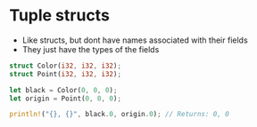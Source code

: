 # Tuple structs

* Like structs, but dont have names associated with their fields
* They just have the types of the fields
```rust
struct Color(i32, i32, i32);
struct Point(i32, i32, i32);

let black = Color(0, 0, 0);
let origin = Point(0, 0, 0);

println!("{}, {}", black.0, origin.0); // Returns: 0, 0
```

